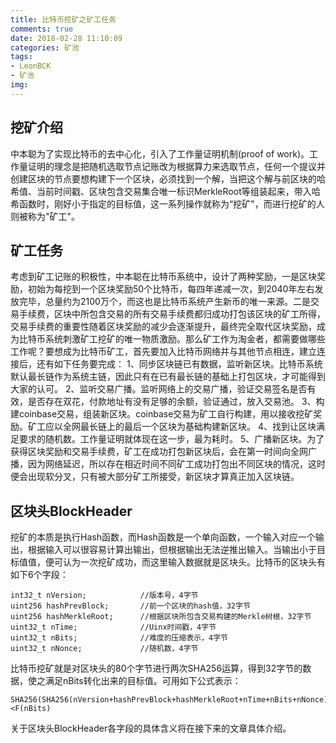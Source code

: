 ```yaml
---
title: 比特币挖矿之矿工任务
comments: true
date: 2018-02-28 11:10:09
categories: 矿池
tags: 
- LeonBCK 
- 矿池 
img:
---
```


## 挖矿介绍
中本聪为了实现比特币的去中心化，引入了工作量证明机制(proof of work)。工作量证明的理念是把随机选取节点记账改为根据算力来选取节点，任何一个提议并创建区块的节点要想构建下一个区块，必须找到一个解，当把这个解与前区块的哈希值、当前时间戳、区块包含交易集合唯一标识MerkleRoot等组装起来，带入哈希函数时，刚好小于指定的目标值，这一系列操作就称为“挖矿"，而进行挖矿的人则被称为"矿工"。

## 矿工任务
考虑到矿工记账的积极性，中本聪在比特币系统中，设计了两种奖励，一是区块奖励，初始为每挖到一个区块奖励50个比特币，每四年递减一次，到2040年左右发放完毕，总量约为2100万个，而这也是比特币系统产生新币的唯一来源。二是交易手续费，区块中所包含交易的所有交易手续费都归成功打包该区块的矿工所得，交易手续费的重要性随着区块奖励的减少会逐渐提升，最终完全取代区块奖励，成为比特币系统刺激矿工挖矿的唯一物质激励。那么矿工作为淘金者，都需要做哪些工作呢？要想成为比特币矿工，首先要加入比特币网络并与其他节点相连，建立连接后，还有如下任务要完成：
1、同步区块链已有数据，监听新区块。比特币系统默认最长链作为系统主链，因此只有在已有最长链的基础上打包区块，才可能得到大家的认可。
2、监听交易广播。监听网络上的交易广播，验证交易签名是否有效，是否存在双花，付款地址有没有足够的余额，验证通过，放入交易池。
3、构建coinbase交易，组装新区块。coinbase交易为矿工自行构建，用以接收挖矿奖励。矿工应以全网最长链上的最后一个区块为基础构建新区块。
4、找到让区块满足要求的随机数。工作量证明就体现在这一步，最为耗时。
5、广播新区块。为了获得区块奖励和交易手续费，矿工在成功打包新区块后，会在第一时间向全网广播，因为网络延迟，所以存在相近时间不同矿工成功打包出不同区块的情况，这时便会出现软分叉，只有被大部分矿工所接受，新区块才算真正加入区块链。

## 区块头BlockHeader
挖矿的本质是执行Hash函数，而Hash函数是一个单向函数，一个输入对应一个输出，根据输入可以很容易计算出输出，但根据输出无法逆推出输入。当输出小于目标值值，便可认为一次挖矿成功，而这里输入数据就是区块头。比特币的区块头有如下6个字段：
```
int32_t nVersion;            //版本号，4字节
uint256 hashPrevBlock;       //前一个区块的hash值，32字节
uint256 hashMerkleRoot;      //根据区块所包含交易构建的Merkle树根，32字节
uint32_t nTime;              //Uinx时间戳，4字节
uint32_t nBits;              //难度的压缩表示，4字节
uint32_t nNonce;             //随机数，4字节
```
比特币挖矿就是对区块头的80个字节进行两次SHA256运算，得到32字节的数据，使之满足nBits转化出来的目标值。可用如下公式表示：
```
SHA256(SHA256(nVersion+hashPrevBlock+hashMerkleRoot+nTime+nBits+nNonce))<F(nBits)
```
关于区块头BlockHeader各字段的具体含义将在接下来的文章具体介绍。
